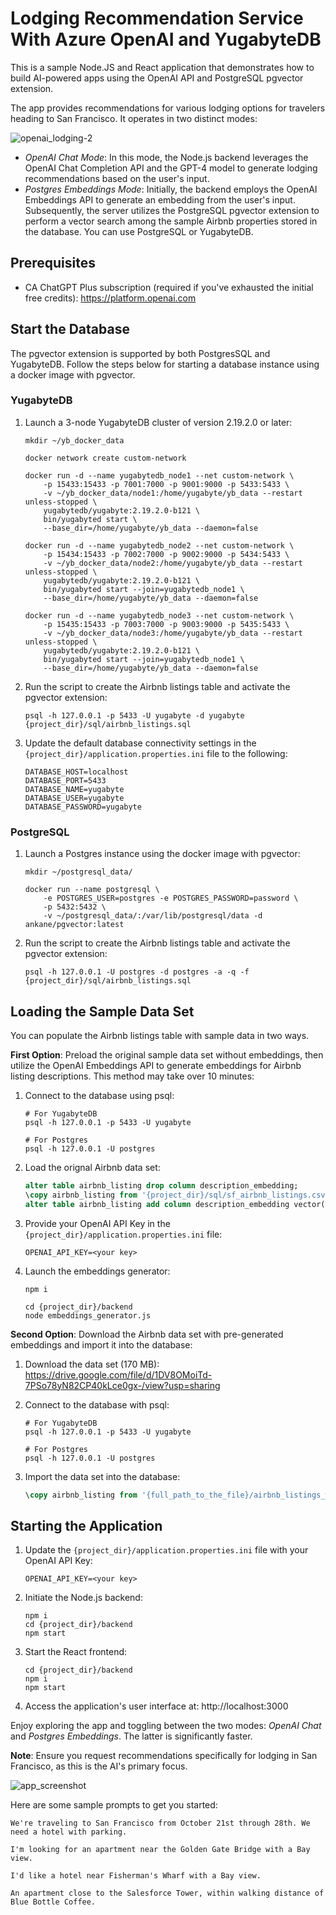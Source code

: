 # Lodging Recommendation Service With Azure OpenAI and YugabyteDB

This is a sample Node.JS and React application that demonstrates how to build AI-powered apps using the OpenAI API and PostgreSQL pgvector extension.

The app provides recommendations for various lodging options for travelers heading to San Francisco. It operates in two distinct modes:

![openai_lodging-2](https://github.com/YugabyteDB-Samples/openai-pgvector-lodging-service/assets/1537233/99d8c571-bf6c-4bab-970c-5df9f6a76080)

* *OpenAI Chat Mode*: In this mode, the Node.js backend leverages the OpenAI Chat Completion API and the GPT-4 model to generate lodging recommendations based on the user's input.
* *Postgres Embeddings Mode*: Initially, the backend employs the OpenAI Embeddings API to generate an embedding from the user's input. Subsequently, the server utilizes the PostgreSQL pgvector extension to perform a vector search among the sample Airbnb properties stored in the database. You can use PostgreSQL or YugabyteDB.

## Prerequisites

* CA ChatGPT Plus subscription (required if you've exhausted the initial free credits): https://platform.openai.com

## Start the Database

The pgvector extension is supported by both PostgresSQL and YugabyteDB. Follow the steps below for starting a database instance using a docker image with pgvector. 

### YugabyteDB 

1. Launch a 3-node YugabyteDB cluster of version 2.19.2.0 or later:
    ```shell
    mkdir ~/yb_docker_data

    docker network create custom-network

    docker run -d --name yugabytedb_node1 --net custom-network \
        -p 15433:15433 -p 7001:7000 -p 9001:9000 -p 5433:5433 \
        -v ~/yb_docker_data/node1:/home/yugabyte/yb_data --restart unless-stopped \
        yugabytedb/yugabyte:2.19.2.0-b121 \
        bin/yugabyted start \
        --base_dir=/home/yugabyte/yb_data --daemon=false
    
    docker run -d --name yugabytedb_node2 --net custom-network \
        -p 15434:15433 -p 7002:7000 -p 9002:9000 -p 5434:5433 \
        -v ~/yb_docker_data/node2:/home/yugabyte/yb_data --restart unless-stopped \
        yugabytedb/yugabyte:2.19.2.0-b121 \
        bin/yugabyted start --join=yugabytedb_node1 \
        --base_dir=/home/yugabyte/yb_data --daemon=false
        
    docker run -d --name yugabytedb_node3 --net custom-network \
        -p 15435:15433 -p 7003:7000 -p 9003:9000 -p 5435:5433 \
        -v ~/yb_docker_data/node3:/home/yugabyte/yb_data --restart unless-stopped \
        yugabytedb/yugabyte:2.19.2.0-b121 \
        bin/yugabyted start --join=yugabytedb_node1 \
        --base_dir=/home/yugabyte/yb_data --daemon=false
    ```
2. Run the script to create the Airbnb listings table and activate the pgvector extension:
    ```shell
    psql -h 127.0.0.1 -p 5433 -U yugabyte -d yugabyte {project_dir}/sql/airbnb_listings.sql
    ```

3. Update the default database connectivity settings in the `{project_dir}/application.properties.ini` file to the following:
    ```properties
    DATABASE_HOST=localhost
    DATABASE_PORT=5433
    DATABASE_NAME=yugabyte
    DATABASE_USER=yugabyte
    DATABASE_PASSWORD=yugabyte
    ```

### PostgreSQL

1. Launch a Postgres instance using the docker image with pgvector:
    ```shell
    mkdir ~/postgresql_data/

    docker run --name postgresql \
        -e POSTGRES_USER=postgres -e POSTGRES_PASSWORD=password \
        -p 5432:5432 \
        -v ~/postgresql_data/:/var/lib/postgresql/data -d ankane/pgvector:latest
    ```

2. Run the script to create the Airbnb listings table and activate the pgvector extension:
    ```shell
    psql -h 127.0.0.1 -U postgres -d postgres -a -q -f {project_dir}/sql/airbnb_listings.sql
    ```

## Loading the Sample Data Set

You can populate the Airbnb listings table with sample data in two ways.

**First Option**: Preload the original sample data set without embeddings, then utilize the OpenAI Embeddings API to generate embeddings for Airbnb listing descriptions. This method may take over 10 minutes:

1. Connect to the database using psql:
    ```shell
    # For YugabyteDB
    psql -h 127.0.0.1 -p 5433 -U yugabyte

    # For Postgres 
    psql -h 127.0.0.1 -U postgres
    ```
2. Load the orignal Airbnb data set:
    ```sql
    alter table airbnb_listing drop column description_embedding;
    \copy airbnb_listing from '{project_dir}/sql/sf_airbnb_listings.csv' DELIMITER ',' CSV HEADER;
    alter table airbnb_listing add column description_embedding vector(1536);
    ```
3. Provide your OpenAI API Key in the `{project_dir}/application.properties.ini` file:
    ```shell
    OPENAI_API_KEY=<your key>
    ```
4. Launch the embeddings generator:
    ```shell
    npm i 

    cd {project_dir}/backend
    node embeddings_generator.js
    ```

**Second Option**: Download the Airbnb data set with pre-generated embeddings and import it into the database:

1. Download the data set (170 MB): https://drive.google.com/file/d/1DV8OMoiTd-7PSo78yN82CP40kLce0gx-/view?usp=sharing

2. Connect to the database with psql:
    ```shell
    # For YugabyteDB
    psql -h 127.0.0.1 -p 5433 -U yugabyte

    # For Postgres 
    psql -h 127.0.0.1 -U postgres
    ```

2. Import the data set into the database:
    ```sql
    \copy airbnb_listing from '{full_path_to_the_file}/airbnb_listings_with_embeddings.csv' with DELIMITER '^' CSV;
    ```

## Starting the Application

1. Update the `{project_dir}/application.properties.ini` file with your OpenAI API Key:
    ```shell
    OPENAI_API_KEY=<your key>
    ```

2. Initiate the Node.js backend:
    ```shell
    npm i 
    cd {project_dir}/backend
    npm start
    ```
3. Start the React frontend:
    ```shell
    cd {project_dir}/backend
    npm i
    npm start
    ```

4. Access the application's user interface at:
    http://localhost:3000

Enjoy exploring the app and toggling between the two modes: *OpenAI Chat* and *Postgres Embeddings*. The latter is significantly faster.

**Note**: Ensure you request recommendations specifically for lodging in San Francisco, as this is the AI's primary focus.

![app_screenshot](https://github.com/YugabyteDB-Samples/openai-pgvector-lodging-service/assets/1537233/58c573d6-7632-4cf4-96e1-066d3b0c6314)

Here are some sample prompts to get you started:
```
We're traveling to San Francisco from October 21st through 28th. We need a hotel with parking.

I'm looking for an apartment near the Golden Gate Bridge with a Bay view.

I'd like a hotel near Fisherman's Wharf with a Bay view.

An apartment close to the Salesforce Tower, within walking distance of Blue Bottle Coffee.
```
